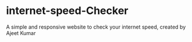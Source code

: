 # internet-speed-Checker
A simple and responsive website to check your internet speed, created by Ajeet Kumar
